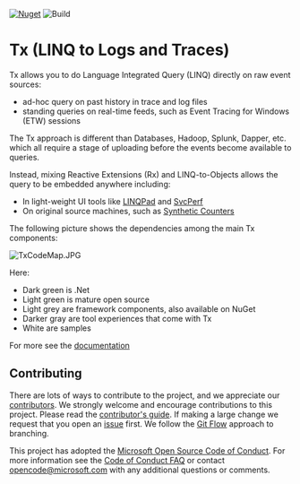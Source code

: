 [![Nuget](https://img.shields.io/nuget/vpre/Tx.All.svg)](https://www.nuget.org/packages/Tx.All/)
![Build](https://ecs10.visualstudio.com/_apis/public/build/definitions/79dfec19-0be4-4364-86ec-b0b3146b0dc3/19/badge)

# Tx (LINQ to Logs and Traces)
 
Tx allows you to do Language Integrated Query (LINQ) directly on raw event sources:

- ad-hoc query on past history in trace and log files
- standing queries on real-time feeds, such as Event Tracing for Windows (ETW) sessions

The Tx approach is different than Databases, Hadoop, Splunk, Dapper, etc. which all require a stage of uploading before the events become available to queries.

Instead, mixing Reactive Extensions (Rx) and LINQ-to-Objects allows the query to be embedded anywhere including:

- In light-weight UI tools like [LINQPad](Source/Tx.LinqPad/Readme.md)  and [SvcPerf](http://svcperf.codeplex.com)
- On original source machines, such as [Synthetic Counters](Samples/SyntheticCounters/Readme.md)


The following picture shows the dependencies among the main Tx components:

![TxCodeMap.JPG](TxCodeMap.JPG)

Here:
  
- Dark green is .Net
- Light green is mature open source
- Light grey are framework components, also available on NuGet
- Darker gray are tool experiences that come with Tx
- White are samples

For more see the [documentation](Doc/Readme.md)

## Contributing

There are lots of ways to contribute to the project, and we appreciate our [contributors](Contributors.txt). We strongly welcome and encourage contributions to this project. Please read the [contributor's guide][ContribGuide]. If making a large change we request that you open an [issue][GitHubIssue] first. We follow the [Git Flow][GitFlow] approach to branching. 

This project has adopted the [Microsoft Open Source Code of Conduct](https://opensource.microsoft.com/codeofconduct/). For more information see the [Code of Conduct FAQ](https://opensource.microsoft.com/codeofconduct/faq/) or contact [opencode@microsoft.com](mailto:opencode@microsoft.com) with any additional questions or comments.

[ContribGuide]: Doc/CONTRIBUTING.md
[GitFlow]: http://nvie.com/posts/a-successful-git-branching-model/
[GitHubIssue]: https://github.com/Microsoft/Tx/issues
